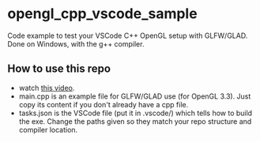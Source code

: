 # opengl_cpp_vscode_sample
Code example to test your VSCode C++ OpenGL setup with GLFW/GLAD.  
Done on Windows, with the g++ compiler.

## How to use this repo
- watch [this video](youtube.com).
- main.cpp is an example file for GLFW/GLAD use (for OpenGL 3.3). Just copy its content if you don't already have a cpp file.  
- tasks.json is the VSCode file (put it in .vscode/) which tells how to build the exe. Change the paths given so they match your repo structure and compiler location.
